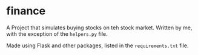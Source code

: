 # finance
A Project that simulates buying stocks on teh stock market. Written by me, with the exception of the `helpers.py` file.

Made using Flask and other packages, listed in the `requirements.txt` file.
